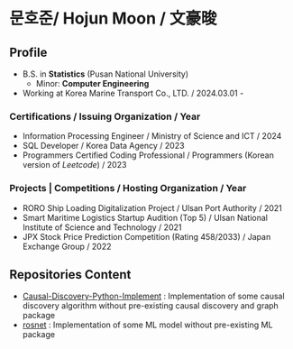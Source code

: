 # 문호준/ Hojun Moon / 文豪晙
## Profile

* B.S. in **Statistics** (Pusan National University)
  * Minor: **Computer Engineering**
* Working at Korea Marine Transport Co., LTD. / 2024.03.01 -

### Certifications / Issuing Organization / Year
* Information Processing Engineer / Ministry of Science and ICT / 2024
* SQL Developer / Korea Data Agency / 2023
* Programmers Certified Coding Professional / Programmers (Korean version of *Leetcode*) / 2023

### Projects | Competitions / Hosting Organization / Year
* RORO Ship Loading Digitalization Project / Ulsan Port Authority / 2021
* Smart Maritime Logistics Startup Audition (Top 5) / Ulsan National Institute of Science and Technology / 2021
* JPX Stock Price Prediction Competition (Rating 458/2033) / Japan Exchange Group / 2022

## Repositories Content
* [Causal-Discovery-Python-Implement](https://github.com/papamoon0113/Causal-Discovery-Python-Implement) : Implementation of some causal discovery algorithm without pre-existing causal discovery and graph package
* [rosnet](https://github.com/papamoon0113/rosnet) : Implementation of some ML model without pre-existing ML package
